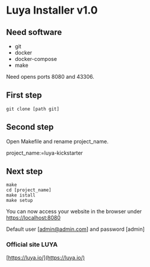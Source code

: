 # Luya Installer v1.0

## Need software

* git
* docker
* docker-compose
* make

Need opens ports 8080 and 43306.

## First step

```shell
git clone [path git]
```
## Second step
Open Makefile and rename project_name.

project_name:=luya-kickstarter

## Next step 

```text
make
cd [project_name]
make istall
make setup
```
You can now access your website in the browser under [https://localhost:8080](https://localhost:8080)

Default user [admin@admin.com] and password [admin]

### Official site LUYA 

[https://luya.io/](https://luya.io/)